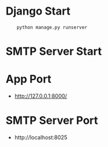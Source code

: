 # Django Start

        python manage.py runserver

# SMTP Server Start

# App Port

- http://127.0.0.1:8000/

# SMTP Server Port

- http://localhost:8025